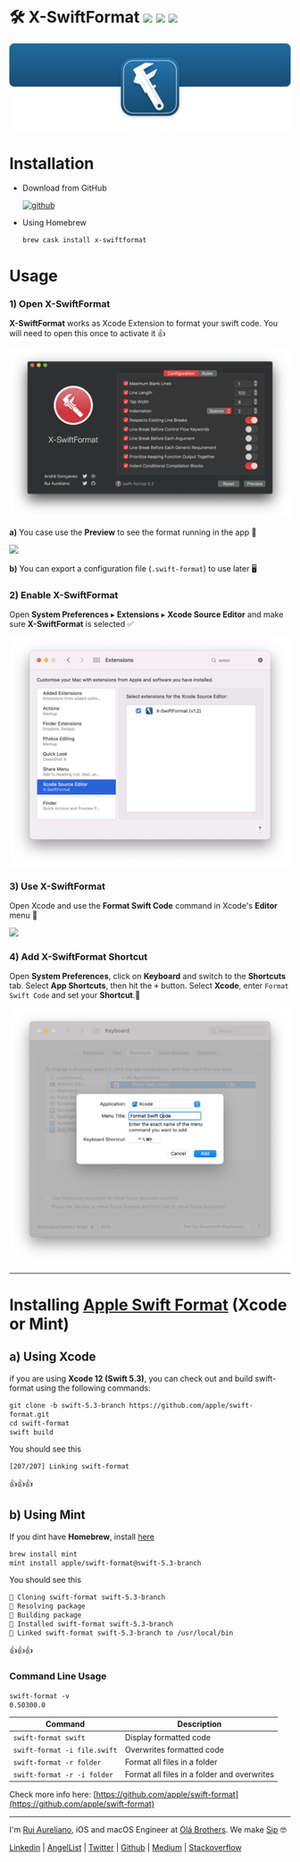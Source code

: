 # 🛠 X-SwiftFormat [![](https://img.shields.io/badge/MIT-License-eb3d33.svg)](./LICENSE.md) [![](https://img.shields.io/badge/swift-5.3-eb3d33.svg)](https://swift.org/blog/swift-5-3-released/) [![](https://img.shields.io/badge/docs-1.0.5-eb3d33.svg)](./DOCS.md)

![](./assets/readme/xsf_header.png)

# Installation
- Download from GitHub

  <a href="https://github.com/ruiaureliano/X-SwiftFormat/releases/download/1.0.2/x-swiftformat_1.0.2.zip"><img src="./assets/readme/xsf_available_github.png" alt="github" width="175" height="50"></a>

- Using Homebrew

  ```shell
  brew cask install x-swiftformat
  ```

# Usage

### 1) Open X-SwiftFormat

**X-SwiftFormat** works as Xcode Extension to format your swift code. You will need to open this once to activate it 👍

![](./assets/readme/xsf_running.png)

**a)** You case use the **Preview** to see the format running in the app 🦾

![](./assets/readme/xsf_format.gif)

**b)** You can export a configuration file (`.swift-format`) to use later 🖥

### 2) Enable X-SwiftFormat

Open **System Preferences** ▸ **Extensions** ▸ **Xcode Source Editor** and make sure **X-SwiftFormat** is selected ✅

![](./assets/readme/xsf_extensions.png)

### 3) Use X-SwiftFormat

Open Xcode and use the **Format Swift Code** command in Xcode's **Editor** menu 🚀

![](./assets/readme/xsf_usage.png)

### 4) Add X-SwiftFormat Shortcut

Open **System Preferences**, click on **Keyboard** and switch to the **Shortcuts** tab. Select **App Shortcuts**, then hit the <kbd>+</kbd> button. Select **Xcode**, enter `Format Swift Code` and set your **Shortcut**.👏

![](./assets/readme/xsf_shortcuts.png)

---

# Installing [Apple Swift Format](https://github.com/apple/swift-format) (Xcode or Mint)

## a) Using Xcode
if you are using **Xcode 12 (Swift 5.3)**, you can check out and build swift-format using the following commands:

```
git clone -b swift-5.3-branch https://github.com/apple/swift-format.git
cd swift-format
swift build
```
You should see this
```
[207/207] Linking swift-format
```
👍👍👍

## b) Using Mint 

If you dint have **Homebrew**, install [here](https://brew.sh)

```
brew install mint
mint install apple/swift-format@swift-5.3-branch
```
You should see this
```
🌱 Cloning swift-format swift-5.3-branch
🌱 Resolving package
🌱 Building package
🌱 Installed swift-format swift-5.3-branch
🌱 Linked swift-format swift-5.3-branch to /usr/local/bin
```
👍👍👍

### Command Line Usage

```
swift-format -v
0.50300.0
```

|Command | Description |
|-|-|
|`swift-format swift`|Display formatted code|
|`swift-format -i file.swift`|Overwrites formatted code|
|`swift-format -r folder`|Format all files in a folder|
|`swift-format -r -i folder`|Format all files in a folder and overwrites|

Check more info here: [https://github.com/apple/swift-format](https://github.com/apple/swift-format)

---

I'm [Rui Aureliano](http://ruiaureliano.com), iOS and macOS Engineer at [Olá Brothers](https://theolabrothers.com). We make [Sip](https://sipapp.io) 🤓

[Linkedin](https://www.linkedin.com/in/ruiaureliano) | [AngelList](https://angel.co/ruiaureliano) | [Twitter](https://twitter.com/ruiaureliano) | [Github](https://github.com/ruiaureliano) | [Medium](https://medium.com/@ruiaureliano) | [Stackoverflow](https://stackoverflow.com/users/881095/ruiaureliano)

